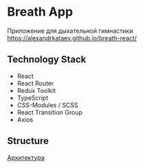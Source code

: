 # Breath App

Приложение для дыхательной гимнастики
https://alexandrkataev.github.io/breath-react/

## Technology Stack

- React
- React Router
- Redux Toolkit
- TypeScript
- CSS-Modules / SCSS
- React Transition Group
- Axios

## Structure

[Архитектура](https://viewer.diagrams.net/?tags=%7B%7D&highlight=0000ff&edit=_blank&layers=1&nav=1&title=breath-structure.drawio#R7Z1bc5s4FMc%2FjR%2FbMYibHx3HWXem7XQ2O93uowIC02DECjmJ99OvMMI2PiShCSCoiWcSc8Bc9PtLnItwJmixefqD4WT9hXokmuhT72mCrie6butI%2FM4Mu9yAbDM3BCz0cpN2NNyG%2FxFpnErrNvRIWtqQUxrxMCkbXRrHxOUlG2aMPpY382lUPmqCAwIMty6OoPXv0OPr3Oro9tG%2BImGwLo6sWbN8zQYXG8srSdfYo48nJrScoAWjlOfvNk8LEmVtV7RL%2FrmbZ9YeToyRmNf5gLf6x%2F8e%2FUCrhz8N96vz%2FdP87ucHebIPONrKC5Yny3dFCxBPNIhcpIyvaUBjHC2P1itGt7FHssNMxdJxm8%2BUJsKoCeNPwvlO0sVbToVpzTeRXJtyRu%2FJgkaUCUtM42yvPo35Dd6EUaacr9s43H8qs97SLXOzPa05FzLQTTQXv8SFZ7%2ByDdKPAaVBRHASph9dutmvcNP9pjd%2Bvk%2Fx9rjX%2FKKzK322caUpLY79XIsWIsUsIPyF7ZyDBETXIXRDOBMnNWUkwjx8KJ8HliIODtsdOYs3EvUvYNcAdpwkgPyRawbpcR1ycpvg%2FdU%2Fis5eZtglLj%2BMokItEx35ZvaSRzux5z9AX2KNtf85gH8gjJOnl9FDVPIDhuzfu%2FLi48loIU3rk4HCmraEVgdoszEqHSzca31pL80qiLYxm80tiN20bd1ZtAJXs%2BrRddqiiwBdn2C%2BZe8GXG50onkmsasafWbZCFtdS%2BIMsGlo5rIVwKgm4Na6rwEAiwshPGwYsO%2F7uutWAfasO8tUDHi2sOaoHcCG6vHZBICFY8gExqEO0L7jkmop3TmmYU4h3qvC3jxeU1eM14J4OWVkuHSV%2BlYaKuOtOTrrbdG1K%2BgKpMP1rvqF11GM1wF4BUc%2B4m0Ib81bb2t4NRj2fop9Oli6akOjc7p1Y6P28MLQdyV2PeJtBq%2FqwVmDse83RgMR%2Bg53fO4XYn2qGjGMfq9D3w%2FdbcR374R8qQmOc8hIeT%2BGEfAVI1m1ZExwNOJlKXezYAx8yzHjYwdupgMr97Ng0XAVxs3iveDuqxpvseMKP%2BsbjrPq%2Fsi5Cc4V92Ft2iloGA7Pt%2B%2B%2BDY%2FJDrlcMxPdHl4YDj9gNtxYSW2d4Rxv3UJDe3hhOLym9H7k2xBf1V60DmNhvkuGnIvuF1%2FlbhYMg8WpBIQ3W%2BgXUZLjGVWt7uh3yFIdJ83sudHOPKy6tcLWpuroMAxeEewRNvJtpAcrLwbrsBqcMOqKOGnIo3Sf5lKq96FhRXjQIVLP6g3K8cJMVgup6AseolXXGorzab5mOCLOl5HqmiGCWay%2Fwk3DXtblVhsM5XxhGquBW%2FDYfWX3VX0LRjDNUdyCxSGtiMv2KMG2%2Ft3SYsWHdP9UmWjzqZM87VupWC3eBdnfPK4u9jbJqRQr3yekIMJp1iRZliK9J9xdywWFTl5NNbeksINUXpg3NOtUYdCHP6tnWXiTYY3v0iRXTSOqk89tjLJTIruquUyHwa8b3cHg4uh7tiO5caDrUHHIrKG4Tgu6Box2zpTlHpriKB0007LXqentCozwjm4vR4G%2Fni2b718tjXkVGVGjUwHCWKyWAF0LIwLF9OqwCD9S%2BI7V4yvQYzd3%2Bk47w5Dm11xbV%2Fk5tNEZVPudBgxcy4LLdSCnRnYqWPnMuFJlXk5KBWmvK7PTmNuAMXeVMk%2Bn3j8nx1bc2FGenX4DgtO3gRPOjKiSp8zyjgPnb6tMNOubMuGUjjf4qPlk%2BV55qKMr2uRUb9Pum27hTJU36LZW1nQU8G8g4PNYqqrI220y1YBJ%2FJJ7Ovqhw7%2Fbm6%2BLrttREybw88rzmLwffPIeZIsq6uDdJu8L9Y9fTtIGX9VPc5gwMz5%2BN8nbbxXTntGFqd7xq0neR9jpGWH4tN04EfztKUerZ3RhQlw07GDhqn3STj%2FLfih%2FUtaE%2BeTxQejm8LbXecXi8d8j7Ned%2FI8JtPwf)
